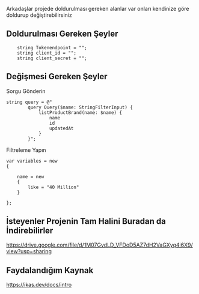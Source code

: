Arkadaşlar projede doldurulması gereken alanlar var onları kendinize göre doldurup değiştirebilirsiniz

Doldurulması Gereken Şeyler
---------------------------
    
        string Tokenendpoint = "";
        string client_id = "";
        string client_secret = "";

Değişmesi Gereken Şeyler
------------------------
     

Sorgu Gönderin

    string query = @"
            query Query($name: StringFilterInput) {
                listProductBrand(name: $name) {
                    name
                    id
                    updatedAt
                }
            }";
            
Filtreleme Yapın

    var variables = new
    {

        name = new
        {
            like = "40 Million"
        }

    };




İsteyenler Projenin Tam Halini Buradan da İndirebilirler
------------------------

https://drive.google.com/file/d/1M07GvdLD_VFDoD5AZ7dH2VaGXyq4i6X9/view?usp=sharing

Faydalandığım Kaynak
------------------------

https://ikas.dev/docs/intro
